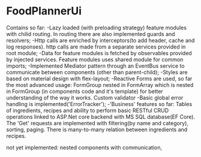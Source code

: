 # FoodPlannerUi

Contains so far:
-Lazy loaded (with preloading strategy) feature modules with chilid routing. In routing there are also implemented guards and resolvers;
-Http calls are enriched by interceptors(to add header, cache and log responses). http calls are made from a separate services provided in root module;
-Data for feature modules is fetched by observables provided by injected services. Feature modules uses shared module for common imports;
-Implemented Mediator pattern through an EventBus service to communicate between components (other than parent-child);
-Styles are based on material design with flex-layout;
-Reactive Forms are used, so far the most advanced usage: FormGroup nested in FormArray which is nested in FormGroup (in components code and it's template) 
    for better understanding of the way it works. Custom validator
-Basic global error handling is implemented('ErrorTracker');
-'Business' features so far:
Tables of ingredients, recipes and ability to perform basic RESTful CRUD operations linked to ASP.Net core backend with MS SQL database(EF Core).
The 'Get' requests are implemented with filtering(by name and category), sorting, paging.
There is many-to-many relation between ingredients and recipes.

not yet implemented:
nested components with communication,
